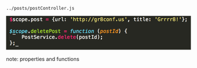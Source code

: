 `../posts/postController.js`

![Scope Code](img/code-scope-1.png)

note:
    properties and functions
